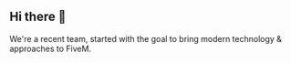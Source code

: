 ## Hi there 👋
We're a recent team, started with the goal to bring modern technology & approaches to FiveM.
